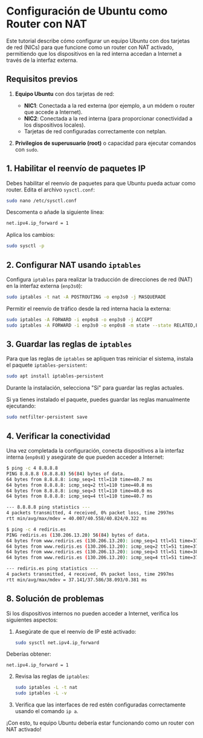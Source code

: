 # Configuración de Ubuntu como Router con NAT

Este tutorial describe cómo configurar un equipo Ubuntu con dos tarjetas de red (NICs) para que funcione como un router con NAT activado, permitiendo que los dispositivos en la red interna accedan a Internet a través de la interfaz externa.

## Requisitos previos

1. **Equipo Ubuntu** con dos tarjetas de red:
   - **NIC1**: Conectada a la red externa (por ejemplo, a un módem o router que accede a Internet).
   - **NIC2**: Conectada a la red interna (para proporcionar conectividad a los dispositivos locales).
   - Tarjetas de red configuradas correctamente con netplan.
   
2. **Privilegios de superusuario (root)** o capacidad para ejecutar comandos con `sudo`.


## 1. Habilitar el reenvío de paquetes IP

Debes habilitar el reenvío de paquetes para que Ubuntu pueda actuar como router. Edita el archivo `sysctl.conf`:

```bash
sudo nano /etc/sysctl.conf
```

Descomenta o añade la siguiente línea:

```bash
net.ipv4.ip_forward = 1
```

Aplica los cambios:

```bash
sudo sysctl -p
```

## 2. Configurar NAT usando `iptables`

Configura `iptables` para realizar la traducción de direcciones de red (NAT) en la interfaz externa (`enp3s0`):

```bash
sudo iptables -t nat -A POSTROUTING -o enp3s0 -j MASQUERADE
```

Permitir el reenvío de tráfico desde la red interna hacia la externa:

```bash
sudo iptables -A FORWARD -i enp0s8 -o enp3s0 -j ACCEPT
sudo iptables -A FORWARD -i enp3s0 -o enp0s8 -m state --state RELATED,ESTABLISHED -j ACCEPT
```

## 3. Guardar las reglas de `iptables`

Para que las reglas de `iptables` se apliquen tras reiniciar el sistema, instala el paquete `iptables-persistent`:

```bash
sudo apt install iptables-persistent
```

Durante la instalación, selecciona "Sí" para guardar las reglas actuales.

Si ya tienes instalado el paquete, puedes guardar las reglas manualmente ejecutando:

```bash
sudo netfilter-persistent save
```

## 4. Verificar la conectividad

Una vez completada la configuración, conecta dispositivos a la interfaz interna (`enp0s8`) y asegúrate de que pueden acceder a Internet:

```bash
$ ping -c 4 8.8.8.8
PING 8.8.8.8 (8.8.8.8) 56(84) bytes of data.
64 bytes from 8.8.8.8: icmp_seq=1 ttl=110 time=40.7 ms
64 bytes from 8.8.8.8: icmp_seq=2 ttl=110 time=40.8 ms
64 bytes from 8.8.8.8: icmp_seq=3 ttl=110 time=40.0 ms
64 bytes from 8.8.8.8: icmp_seq=4 ttl=110 time=40.7 ms

--- 8.8.8.8 ping statistics ---
4 packets transmitted, 4 received, 0% packet loss, time 2997ms
rtt min/avg/max/mdev = 40.007/40.558/40.824/0.322 ms

$ ping -c 4 rediris.es
PING rediris.es (130.206.13.20) 56(84) bytes of data.
64 bytes from www.rediris.es (130.206.13.20): icmp_seq=1 ttl=51 time=37.1 ms
64 bytes from www.rediris.es (130.206.13.20): icmp_seq=2 ttl=51 time=37.3 ms
64 bytes from www.rediris.es (130.206.13.20): icmp_seq=3 ttl=51 time=38.1 ms
64 bytes from www.rediris.es (130.206.13.20): icmp_seq=4 ttl=51 time=37.8 ms

--- rediris.es ping statistics ---
4 packets transmitted, 4 received, 0% packet loss, time 2997ms
rtt min/avg/max/mdev = 37.141/37.586/38.093/0.381 ms
```


## 8. Solución de problemas

Si los dispositivos internos no pueden acceder a Internet, verifica los siguientes aspectos:

1. Asegúrate de que el reenvío de IP esté activado:
   ```bash
   sudo sysctl net.ipv4.ip_forward
   ```
Deberías obtener:

```
net.ipv4.ip_forward = 1
```

2. Revisa las reglas de `iptables`:
   ```bash
   sudo iptables -L -t nat
   sudo iptables -L -v
   ```

3. Verifica que las interfaces de red estén configuradas correctamente usando el comando `ip a`.



¡Con esto, tu equipo Ubuntu debería estar funcionando como un router con NAT activado!
```

